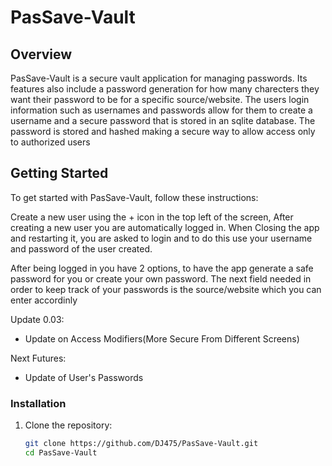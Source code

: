 # PasSave-Vault
## Overview
PasSave-Vault is a secure vault application for managing passwords. Its features also include a password generation for how many charecters they want their password to be for a specific source/website. 
The users login information such as usernames and passwords allow for them to create a username and a secure password that is stored in an sqlite database. 
The password is stored and hashed making a secure way to allow access only to authorized users


## Getting Started
To get started with PasSave-Vault, follow these instructions:

Create a new user using the + icon in the top left of the screen, After creating a new user you are automatically logged in.
When Closing the app and restarting it, you are asked to login and to do this use your username and password of the user created.

After being logged in you have 2 options, to have the app generate a safe password for you or create your own password. The next field needed in order to keep track of your passwords is the source/website which you can enter accordinly

Update 0.03:
   * Update on Access Modifiers(More Secure From Different Screens)

Next Futures:
   * Update of User's Passwords

### Installation
1. Clone the repository:
   ```sh
   git clone https://github.com/DJ475/PasSave-Vault.git
   cd PasSave-Vault
